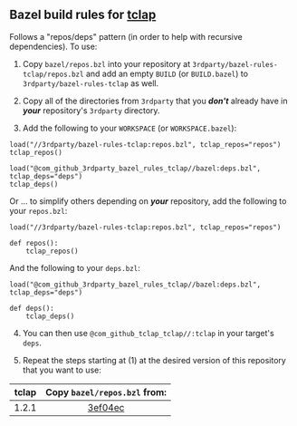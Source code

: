 ## Bazel build rules for [tclap](https://github.com/mirror/tclap)

Follows a "repos/deps" pattern (in order to help with recursive dependencies). To use:

1. Copy `bazel/repos.bzl` into your repository at `3rdparty/bazel-rules-tclap/repos.bzl` and add an empty `BUILD` (or `BUILD.bazel`) to `3rdparty/bazel-rules-tclap` as well.

2. Copy all of the directories from `3rdparty` that you ***don't*** already have in ***your*** repository's `3rdparty` directory.

3. Add the following to your `WORKSPACE` (or `WORKSPACE.bazel`):

```bazel
load("//3rdparty/bazel-rules-tclap:repos.bzl", tclap_repos="repos")
tclap_repos()

load("@com_github_3rdparty_bazel_rules_tclap//bazel:deps.bzl", tclap_deps="deps")
tclap_deps()
```

Or ... to simplify others depending on ***your*** repository, add the following to your `repos.bzl`:

```bazel
load("//3rdparty/bazel-rules-tclap:repos.bzl", tclap_repos="repos")

def repos():
    tclap_repos()
```

And the following to your `deps.bzl`:

```bazel
load("@com_github_3rdparty_bazel_rules_tclap//bazel:deps.bzl", tclap_deps="deps")

def deps():
    tclap_deps()
```

4. You can then use `@com_github_tclap_tclap//:tclap` in your target's `deps`.

5. Repeat the steps starting at (1) at the desired version of this repository that you want to use:

| tclap | Copy `bazel/repos.bzl` from: |
| :---: | :--------------------------: |
| 1.2.1 | [3ef04ec](https://github.com/3rdparty/bazel-rules-tclap/tree/3ef04ec8f8717706a7e783160eecf924ca038695) |
